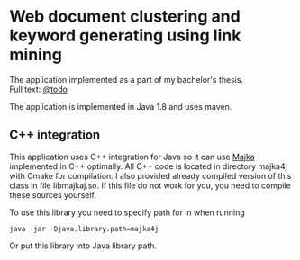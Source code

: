 # Web document clustering and keyword generating using link mining
The application implemented as a part of my bachelor's thesis.<br>
 Full text: <a href="#tood">@todo</a>

The application is implemented in Java 1.8 and uses maven.

## C++ integration
This application uses C++ integration for Java so it can use <a href="https://nlp.fi.muni.cz/ma/free.html">Majka</a> implemented in C++ optimally.
All C++ code is located in directory majka4j with Cmake for compilation. I also provided already compiled version of this class in file libmajkaj.so.
If this file do not work for you, you need to compile these sources yourself.<br>
 
To use this library you need to specify path for in when running
```
java -jar -Djava.library.path=majka4j
```
Or put this library into Java library path.